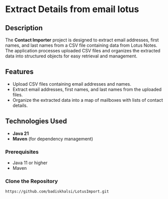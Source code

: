 # Extract Details from email lotus 

## Description

The **Contact Importer** project is designed to extract email addresses, first names, and last names from a CSV file containing data from Lotus Notes. The application processes uploaded CSV files and organizes the extracted data into structured objects for easy retrieval and management.

## Features

- Upload CSV files containing email addresses and names.
- Extract email addresses, first names, and last names from the uploaded files.
- Organize the extracted data into a map of mailboxes with lists of contact details.

## Technologies Used

- **Java 21**
- **Maven** (for dependency management)


### Prerequisites

- Java 11 or higher
- Maven

### Clone the Repository

```bash
https://github.com/badiskhalsi/LotusImport.git
